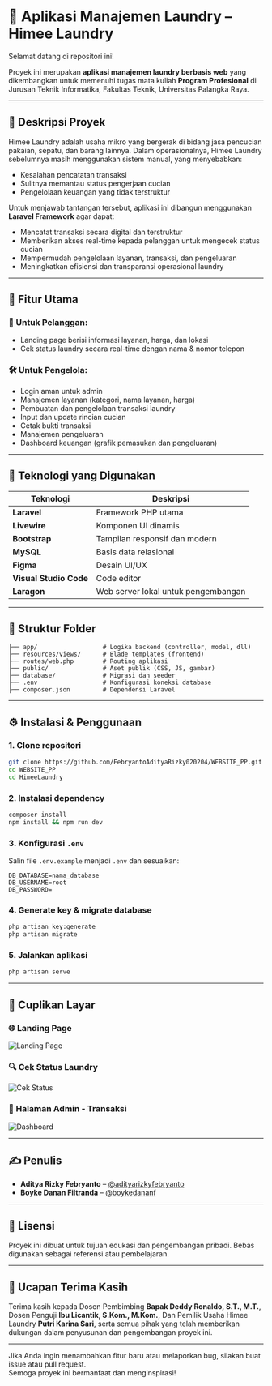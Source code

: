 
# 🧺 Aplikasi Manajemen Laundry – Himee Laundry

Selamat datang di repositori ini!

Proyek ini merupakan **aplikasi manajemen laundry berbasis web** yang dikembangkan untuk memenuhi tugas mata kuliah **Program Profesional** di Jurusan Teknik Informatika, Fakultas Teknik, Universitas Palangka Raya.

---

## 📖 Deskripsi Proyek

Himee Laundry adalah usaha mikro yang bergerak di bidang jasa pencucian pakaian, sepatu, dan barang lainnya. Dalam operasionalnya, Himee Laundry sebelumnya masih menggunakan sistem manual, yang menyebabkan:

- Kesalahan pencatatan transaksi
- Sulitnya memantau status pengerjaan cucian
- Pengelolaan keuangan yang tidak terstruktur

Untuk menjawab tantangan tersebut, aplikasi ini dibangun menggunakan **Laravel Framework** agar dapat:

- Mencatat transaksi secara digital dan terstruktur
- Memberikan akses real-time kepada pelanggan untuk mengecek status cucian
- Mempermudah pengelolaan layanan, transaksi, dan pengeluaran
- Meningkatkan efisiensi dan transparansi operasional laundry

---

## 🚀 Fitur Utama

### 🎫 Untuk Pelanggan:
- Landing page berisi informasi layanan, harga, dan lokasi
- Cek status laundry secara real-time dengan nama & nomor telepon

### 🛠️ Untuk Pengelola:
- Login aman untuk admin
- Manajemen layanan (kategori, nama layanan, harga)
- Pembuatan dan pengelolaan transaksi laundry
- Input dan update rincian cucian
- Cetak bukti transaksi
- Manajemen pengeluaran
- Dashboard keuangan (grafik pemasukan dan pengeluaran)

---

## 🧰 Teknologi yang Digunakan

| Teknologi | Deskripsi |
|----------|-----------|
| **Laravel** | Framework PHP utama |
| **Livewire** | Komponen UI dinamis |
| **Bootstrap** | Tampilan responsif dan modern |
| **MySQL** | Basis data relasional |
| **Figma** | Desain UI/UX |
| **Visual Studio Code** | Code editor |
| **Laragon** | Web server lokal untuk pengembangan |

---

## 📂 Struktur Folder

```
├── app/                  # Logika backend (controller, model, dll)
├── resources/views/      # Blade templates (frontend)
├── routes/web.php        # Routing aplikasi
├── public/               # Aset publik (CSS, JS, gambar)
├── database/             # Migrasi dan seeder
├── .env                  # Konfigurasi koneksi database
├── composer.json         # Dependensi Laravel
```

---

## ⚙️ Instalasi & Penggunaan

### 1. Clone repositori
```bash
git clone https://github.com/FebryantoAdityaRizky020204/WEBSITE_PP.git
cd WEBSITE_PP
cd HimeeLaundry
```

### 2. Instalasi dependency
```bash
composer install
npm install && npm run dev
```

### 3. Konfigurasi `.env`
Salin file `.env.example` menjadi `.env` dan sesuaikan:
```env
DB_DATABASE=nama_database
DB_USERNAME=root
DB_PASSWORD=
```

### 4. Generate key & migrate database
```bash
php artisan key:generate
php artisan migrate
```

### 5. Jalankan aplikasi
```bash
php artisan serve
```

---

## 📸 Cuplikan Layar

### 🌐 Landing Page
![Landing Page](screenshots/landing.png)

### 🔍 Cek Status Laundry
![Cek Status](screenshots/cek_status.png)

### 🧾 Halaman Admin - Transaksi
![Dashboard](screenshots/admin_dashboard.png)

---

## ✍️ Penulis

- **Aditya Rizky Febryanto** – [@adityarizkyfebryanto](mailto:adityarizkyfebryanto@mhs.eng.upr.ac.id)  
- **Boyke Danan Filtranda** – [@boykedananf](mailto:boykedananf@mhs.eng.upr.ac.id)

---

## 📜 Lisensi

Proyek ini dibuat untuk tujuan edukasi dan pengembangan pribadi. Bebas digunakan sebagai referensi atau pembelajaran.

---

## 🙏 Ucapan Terima Kasih

Terima kasih kepada Dosen Pembimbing **Bapak Deddy Ronaldo, S.T., M.T.**, Dosen Penguji **Ibu Licantik, S.Kom., M.Kom.**, Dan Pemilik Usaha Himee Laundry **Putri Karina Sari**, serta semua pihak yang telah memberikan dukungan dalam penyusunan dan pengembangan proyek ini.

---

Jika Anda ingin menambahkan fitur baru atau melaporkan bug, silakan buat issue atau pull request.  
Semoga proyek ini bermanfaat dan menginspirasi!
